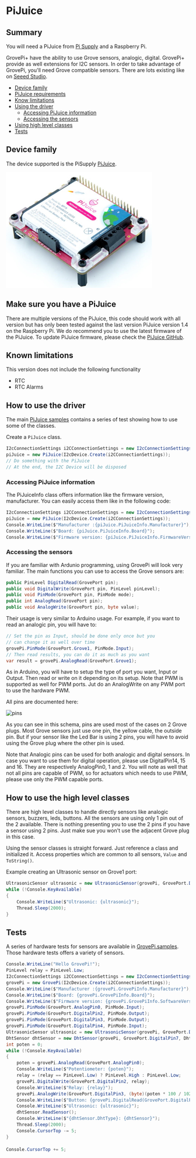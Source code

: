 # PiJuice

## Summary

You will need a PiJuice from [Pi Supply](https://uk.pi-supply.com/products/pijuice-standard/) and a Raspberry Pi.

GrovePi+ have the ability to use Grove sensors, analogic, digital. GrovePi+ provide as well extensions for I2C sensors. In order to take advantage of GrovePi, you'll need Grove compatible sensors. There are lots existing like on [Seeed Studio](http://wiki.seeedstudio.com/Grove/).

- [Device family](./README.md#device-family)
- [PiJuice requirements](./README.md#make-sure-you-have-a-PiJuice)
- [Know limitations](./README.md#known-limitations)
- [Using the driver](./README.md#how-to-use-the-driver)
  - [Accessing PiJuice information](./README.md#accessing-PiJuice-information)
  - [Accessing the sensors](./README.md#accessing-the-sensors)
- [Using high level classes](./README.md#how-to-use-the-high-level-classes)
- [Tests](./README.md#tests)

## Device family

The device supported is the PiSupply [PiJuice](https://uk.pi-supply.com/products/pijuice-standard/).

![PiJuice](pijuice.jpg)

## Make sure you have a PiJuice

There are multiple versions of the PiJuice, this code should work with all version but has only been tested against the last version PiJuice version 1.4 on the Raspberry Pi. We do recommend you to use the latest firmware of the PiJuice. To update PiJuice firmware, please check the [PiJuice GitHub](https://github.com/PiSupply/PiJuice/tree/master/Firmware).

## Known limitations

This version does not include the following functionality

- RTC
- RTC Alarms

## How to use the driver

The main [PiJuice samples](./samples) contains a series of test showing how to use some of the classes.

Create a ```PiJuice``` class.

```csharp
I2cConnectionSettings i2CConnectionSettings = new I2cConnectionSettings(1, PiJuice.DefaultI2cAddress);
piJuice = new PiJuice(I2cDevice.Create(i2CConnectionSettings));
// Do something with the PiJuice
// At the end, the I2C Device will be disposed
```

### Accessing PiJuice information

The PiJuiceInfo class offers information like the firmware version, manufacturer. You can easily access them like in the following code:

```csharp
I2cConnectionSettings i2CConnectionSettings = new I2cConnectionSettings(1, PiJuice.DefaultI2cAddress);
piJuice = new PiJuice(I2cDevice.Create(i2CConnectionSettings));
Console.WriteLine($"Manufacturer :{piJuice.PiJuiceInfo.Manufacturer}");
Console.WriteLine($"Board: {piJuice.PiJuiceInfo.Board}");
Console.WriteLine($"Firmware version: {piJuice.PiJuiceInfo.FirmwareVersion}");
```

### Accessing the sensors

If you are familiar with Ardunio programming, using GrovePi will look very familiar. The main functions you can use to access the Grove sensors are:

```csharp
public PinLevel DigitalRead(GrovePort pin);
public void DigitalWrite(GrovePort pin, PinLevel pinLevel);
public void PinMode(GrovePort pin, PinMode mode);
public int AnalogRead(GrovePort pin);
public void AnalogWrite(GrovePort pin, byte value);
```

Their usage is very similar to Arduino usage. For example, if you want to read an analogic pin, you will have to:

```csharp
// Set the pin as Input, should be done only once but you
// can change it as well over time
grovePi.PinMode(GrovePort.Grove1, PinMode.Input);
// Then read results, you can do it as much as you want
var result = grovePi.AnalogRead(GrovePort.Grove1);
```

As in Arduino, you will have to setup the type of port you want, Input or Output. Then read or write on it depending on its setup. Note that PWM is supported as well for PWM ports. Jut do an AnalogWrite on any PWM port to use the hardware PWM.

All pins are documented here:

![pins](GrovePort.png)

As you can see in this schema, pins are used most of the cases on 2 Grove plugs. Most Grove sensors just use one pin, the yellow cable, the outside pin. But if your sensor like the Led Bar is using 2 pins, you will have to avoid using the Grove plug where the other pin is used.

Note that Analogic pins can be used for both analogic and digital sensors. In case you want to use them for digital operation, please use DigitalPin14, 15 and 16. They are respectively AnalogPin0, 1 and 2. You will note as well that not all pins are capable of PWM, so for actuators which needs to use PWM, please use only the PWM capable ports.

## How to use the high level classes

There are high level classes to handle directly sensors like analogic sensors, buzzers, leds, buttons. All the sensors are using only 1 pin out of the 2 available. There is nothing presenting you to use the 2 pins if you have a sensor using 2 pins. Just make sue you won't use the adjacent Grove plug in this case.

Using the sensor classes is straight forward. Just reference a class and initialized it. Access properties which are common to all sensors, ```Value``` and ```ToString()```.

Example creating an Ultrasonic sensor on Grove1 port:

```csharp
UltrasonicSensor ultrasonic = new UltrasonicSensor(grovePi, GrovePort.DigitalPin6);
while (!Console.KeyAvailable)
{
    Console.WriteLine($"Ultrasonic: {ultrasonic}");
    Thread.Sleep(2000);
}
```

## Tests

A series of hardware tests for sensors are available in [GrovePi.samples](./samples). Those hardware tests offers a variety of sensors.

```csharp
Console.WriteLine("Hello GrovePi!");
PinLevel relay = PinLevel.Low;
I2cConnectionSettings i2CConnectionSettings = new I2cConnectionSettings(1, GrovePi.GrovePiSefaultI2cAddress);
grovePi = new GrovePi(I2cDevice.Create(i2CConnectionSettings));
Console.WriteLine($"Manufacturer :{grovePi.GrovePiInfo.Manufacturer}");
Console.WriteLine($"Board: {grovePi.GrovePiInfo.Board}");
Console.WriteLine($"Firmware version: {grovePi.GrovePiInfo.SoftwareVersion}");
grovePi.PinMode(GrovePort.AnalogPin0, PinMode.Input);
grovePi.PinMode(GrovePort.DigitalPin2, PinMode.Output);
grovePi.PinMode(GrovePort.DigitalPin3, PinMode.Output);
grovePi.PinMode(GrovePort.DigitalPin4, PinMode.Input);
UltrasonicSensor ultrasonic = new UltrasonicSensor(grovePi, GrovePort.DigitalPin6);
DhtSensor dhtSensor = new DhtSensor(grovePi, GrovePort.DigitalPin7, DhtType.Dht11);
int poten = 0;
while (!Console.KeyAvailable)
{
    poten = grovePi.AnalogRead(GrovePort.AnalogPin0);
    Console.WriteLine($"Potentiometer: {poten}");
    relay = (relay == PinLevel.Low) ? PinLevel.High : PinLevel.Low;
    grovePi.DigitalWrite(GrovePort.DigitalPin2, relay);
    Console.WriteLine($"Relay: {relay}");
    grovePi.AnalogWrite(GrovePort.DigitalPin3, (byte)(poten * 100 / 1023));
    Console.WriteLine($"Button: {grovePi.DigitalRead(GrovePort.DigitalPin4)}");
    Console.WriteLine($"Ultrasonic: {ultrasonic}");
    dhtSensor.ReadSensor();
    Console.WriteLine($"{dhtSensor.DhtType}: {dhtSensor}");
    Thread.Sleep(2000);
    Console.CursorTop -= 5;
}

Console.CursorTop += 5;
```
